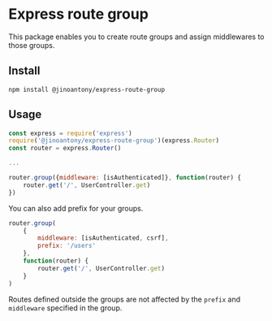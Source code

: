 # Express route group

This package enables you to create route groups and assign middlewares to those groups.

## Install

```shell
npm install @jinoantony/express-route-group
```

## Usage

```js
const express = require('express')
require('@jinoantony/express-route-group')(express.Router)
const router = express.Router()

...

router.group({middleware: [isAuthenticated]}, function(router) {
    router.get('/', UserController.get)
})

```

You can also add prefix for your groups.

```js
router.group(
    {
        middleware: [isAuthenticated, csrf],
        prefix: '/users'
    }, 
    function(router) {
        router.get('/', UserController.get)
    }
)
```

Routes defined outside the groups are not affected by the `prefix` and `middleware` specified in the group.
